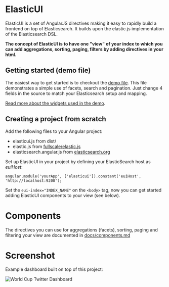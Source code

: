 ElasticUI
=========

ElasticUI is a set of AngularJS directives making it easy to rapidly build a frontend on top of Elasticsearch. It builds upon the elastic.js implementation of the Elasticsearch DSL.

**The concept of ElasticUI is to have one "view" of your index to which you can add aggregations, sorting, paging, filters by adding directives in your html.**

Getting started (demo file)
---
The easiest way to get started is to checkout the [demo file][3]. This file demonstrates a simple use of facets, search and pagination. Just change 4 fields in the source to match your Elasticsearch setup and mapping.

[Read more about the widgets used in the demo][4].

Creating a project from scratch
---
Add the following files to your Angular project:
 - elasticui.js from dist/
 - elastic.js from [fullscale/elastic.js][1]
 - elasticsearch.angular.js from [elasticsearch.org][2]

Set up ElasticUI in your project by defining your ElasticSearch host as *euiHost*:

    angular.module('yourApp', ['elasticui']).constant('euiHost', 'http://localhost:9200');

Set the `eui-index="INDEX_NAME"` on the `<body>` tag, now you can get started adding ElasticUI components to your view (see below).

Components
===
The directives you can use for aggregations (facets), sorting, paging and filtering your view are documented in [docs/components.md][5]

Screenshot
===
Example dashboard built on top of this project:

![World Cup Twitter Dashboard](https://raw.githubusercontent.com/YousefED/ElasticUI/master/docs/example_twitter_dashboard.png)



  [1]: http://github.com/fullscale/elastic.js
  [2]: http://www.elasticsearch.org/guide/en/elasticsearch/client/javascript-api/current/browser-builds.html
  [3]: https://github.com/YousefED/ElasticUI/blob/master/examples/demo/demo.html
  [4]: https://github.com/YousefED/ElasticUI/blob/master/docs/widgets.md
  [5]: https://github.com/YousefED/ElasticUI/blob/master/docs/components.md
